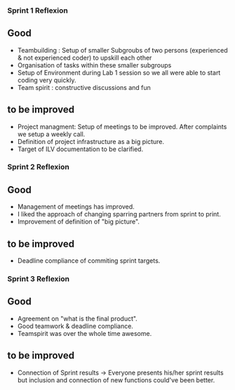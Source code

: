 ### Sprint 1 Reflexion

## Good

- Teambuilding :  Setup of smaller Subgroubs of two persons (experienced & not experienced coder) to upskill each other
- Organisation of tasks within these smaller subgroups
- Setup of Environment during Lab 1 session so we all were able to start coding very quickly.
- Team spirit : constructive discussions and fun


## to be improved

- Project managment: Setup of meetings to be improved. After complaints we setup a weekly call. 
- Definition of project infrastructure as a big picture.
- Target of ILV documentation to be clarified.

### Sprint 2 Reflexion

## Good

- Management of meetings has improved.
- I liked the approach of changing sparring partners from sprint to print.
- Improvement of definition of "big picture".

## to be improved

- Deadline compliance of commiting sprint targets.

### Sprint 3 Reflexion

## Good

- Agreement on "what is the final product".
- Good teamwork & deadline compliance.
- Teamspirit was over the whole time awesome.

## to be improved

- Connection of Sprint results -> Everyone presents his/her sprint results but inclusion and connection of new functions could've been better.